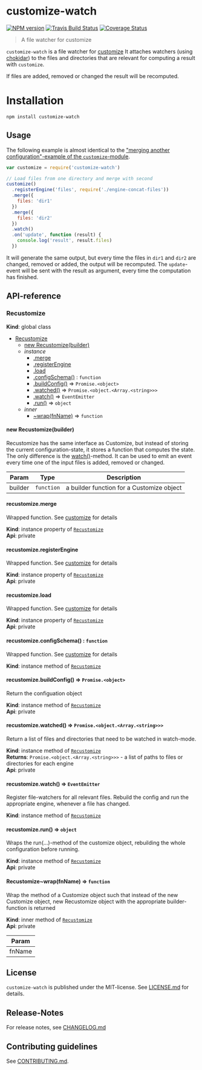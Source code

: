 # customize-watch 

[![NPM version](https://badge.fury.io/js/customize-watch.svg)](http://badge.fury.io/js/customize-watch)
     [![Travis Build Status](https://travis-ci.org/bootprint/customize-watch.svg?branch=master)](https://travis-ci.org/bootprint/customize-watch)
   [![Coverage Status](https://img.shields.io/coveralls/bootprint/customize-watch.svg)](https://coveralls.io/r/bootprint/customize-watch)


> A file watcher for customize

`customize-watch` is a file watcher for [customize](https://github.com/nknapp/customize)
It attaches watchers (using [chokidar](https://github.com/paulmillr/chokidar)) to 
the files and directories that are relevant for computing a result with `customize`.

If files are added, removed or changed the result will be recomputed.

# Installation

```
npm install customize-watch
```

## Usage

The following example is almost identical to the
["merging another configuration"-example of the `customize`-module](https://github.com/nknapp/customize#merging-another-configuration).

```js
var customize = require('customize-watch')

// Load files from one directory and merge with second
customize()
  .registerEngine('files', require('./engine-concat-files'))
  .merge({
    files: 'dir1'
  })
  .merge({
    files: 'dir2'
  })
  .watch()
  .on('update', function (result) {
    console.log('result', result.files)
  })
```

It will generate the same output, but every time the files in `dir1` and `dir2` are changed, 
removed or added, the output will be recomputed. The `update`-event will be sent with the result
as argument, every time the computation has finished.










##  API-reference

<a name="Recustomize"></a>
### Recustomize
**Kind**: global class  

* [Recustomize](#Recustomize)
  * [new Recustomize(builder)](#new_Recustomize_new)
  * _instance_
    * [.merge](#Recustomize+merge)
    * [.registerEngine](#Recustomize+registerEngine)
    * [.load](#Recustomize+load)
    * [.configSchema()](#Recustomize+configSchema) : <code>function</code>
    * [.buildConfig()](#Recustomize+buildConfig) ⇒ <code>Promise.&lt;object&gt;</code>
    * [.watched()](#Recustomize+watched) ⇒ <code>Promise.&lt;object.&lt;Array.&lt;string&gt;&gt;&gt;</code>
    * [.watch()](#Recustomize+watch) ⇒ <code>EventEmitter</code>
    * [.run()](#Recustomize+run) ⇒ <code>object</code>
  * _inner_
    * [~wrap(fnName)](#Recustomize..wrap) ⇒ <code>function</code>

<a name="new_Recustomize_new"></a>
#### new Recustomize(builder)
Recustomize has the same interface as Customize, but instead of storing
the current configuration-state, it stores a function that computes the state.
The only difference is the [watch()](#Recustomize+watch)-method. It can be
used to emit an event every time one of the input files is added, removed or changed.


| Param | Type | Description |
| --- | --- | --- |
| builder | <code>function</code> | a builder function for a Customize object |

<a name="Recustomize+merge"></a>
#### recustomize.merge
Wrapped function. See [customize](https://github.com/nknapp/customize) for details

**Kind**: instance property of <code>[Recustomize](#Recustomize)</code>  
**Api**: private  
<a name="Recustomize+registerEngine"></a>
#### recustomize.registerEngine
Wrapped function. See [customize](https://github.com/nknapp/customize) for details

**Kind**: instance property of <code>[Recustomize](#Recustomize)</code>  
**Api**: private  
<a name="Recustomize+load"></a>
#### recustomize.load
Wrapped function. See [customize](https://github.com/nknapp/customize) for details

**Kind**: instance property of <code>[Recustomize](#Recustomize)</code>  
**Api**: private  
<a name="Recustomize+configSchema"></a>
#### recustomize.configSchema() : <code>function</code>
Wrapped function. See [customize](https://github.com/nknapp/customize) for details

**Kind**: instance method of <code>[Recustomize](#Recustomize)</code>  
<a name="Recustomize+buildConfig"></a>
#### recustomize.buildConfig() ⇒ <code>Promise.&lt;object&gt;</code>
Return the configuation object

**Kind**: instance method of <code>[Recustomize](#Recustomize)</code>  
**Api**: private  
<a name="Recustomize+watched"></a>
#### recustomize.watched() ⇒ <code>Promise.&lt;object.&lt;Array.&lt;string&gt;&gt;&gt;</code>
Return a list of files and directories that need to be watched
in watch-mode.

**Kind**: instance method of <code>[Recustomize](#Recustomize)</code>  
**Returns**: <code>Promise.&lt;object.&lt;Array.&lt;string&gt;&gt;&gt;</code> - a list of paths to files or directories for each engine  
**Api**: private  
<a name="Recustomize+watch"></a>
#### recustomize.watch() ⇒ <code>EventEmitter</code>
Register file-watchers for all relevant files.
Rebuild the config and run the appropriate engine, whenever
a file has changed.

**Kind**: instance method of <code>[Recustomize](#Recustomize)</code>  
<a name="Recustomize+run"></a>
#### recustomize.run() ⇒ <code>object</code>
Wraps the run(...)-method of the customize object, rebuilding the whole configuration
before running.

**Kind**: instance method of <code>[Recustomize](#Recustomize)</code>  
**Api**: private  
<a name="Recustomize..wrap"></a>
#### Recustomize~wrap(fnName) ⇒ <code>function</code>
Wrap the method of a Customize object such that
instead of the new Customize object, new Recustomize object
with the appropriate builder-function is returned

**Kind**: inner method of <code>[Recustomize](#Recustomize)</code>  
**Api**: private  

| Param |
| --- |
| fnName | 




## License

`customize-watch` is published under the MIT-license. 
See [LICENSE.md](LICENSE.md) for details.

## Release-Notes
 
For release notes, see [CHANGELOG.md](CHANGELOG.md)
 
## Contributing guidelines

See [CONTRIBUTING.md](CONTRIBUTING.md).